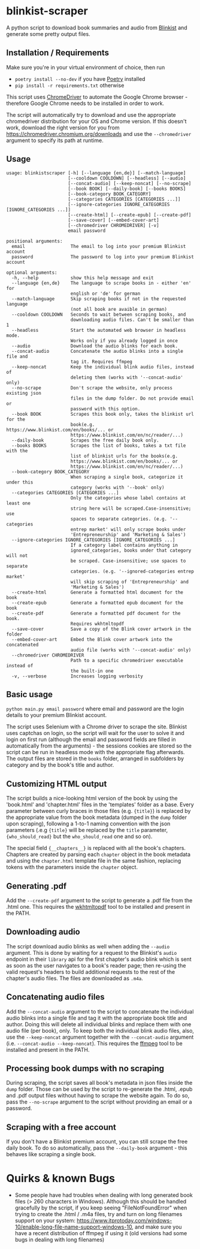 # blinkist-scraper

A python script to download book summaries and audio from [Blinkist](https://www.blinkist.com/) and generate some pretty output files.

## Installation / Requirements

Make sure you're in your virtual environment of choice, then run
- `poetry install --no-dev` if you have [Poetry](https://python-poetry.org/) installed
- `pip install -r requirements.txt` otherwise

This script uses [ChromeDriver](chromedriver.chromium.org) to automate the Google Chrome browser - therefore Google Chrome needs to be installed in order to work.

The script will automatically try to download and use the appropriate chromedriver distribution for your OS and Chrome version. If this doesn't work, download the right version for you from https://chromedriver.chromium.org/downloads and use the `--chromedriver` argument to specify its path at runtime.

## Usage

```text
usage: blinkistscraper [-h] [--language {en,de}] [--match-language]
                       [--cooldown COOLDOWN] [--headless] [--audio]
                       [--concat-audio] [--keep-noncat] [--no-scrape]
                       [--book BOOK] [--daily-book] [--books BOOKS]
                       [--book-category BOOK_CATEGORY]
                       [--categories CATEGORIES [CATEGORIES ...]]
                       [--ignore-categories IGNORE_CATEGORIES [IGNORE_CATEGORIES ...]]
                       [--create-html] [--create-epub] [--create-pdf]
                       [--save-cover] [--embed-cover-art]
                       [--chromedriver CHROMEDRIVER] [-v]
                       email password

positional arguments:
  email                 The email to log into your premium Blinkist account
  password              The password to log into your premium Blinkist account

optional arguments:
  -h, --help            show this help message and exit
  --language {en,de}    The language to scrape books in - either 'en' for
                        english or 'de' for german
  --match-language      Skip scraping books if not in the requested language
                        (not all book are avaible in german)
  --cooldown COOLDOWN   Seconds to wait between scraping books, and
                        downloading audio files. Can't be smaller than 1
  --headless            Start the automated web browser in headless mode.
                        Works only if you already logged in once
  --audio               Download the audio blinks for each book.
  --concat-audio        Concatenate the audio blinks into a single file and
                        tag it. Requires ffmpeg
  --keep-noncat         Keep the individual blink audio files, instead of
                        deleting them (works with '--concat-audio' only)
  --no-scrape           Don't scrape the website, only process existing json
                        files in the dump folder. Do not provide email or
                        password with this option.
  --book BOOK           Scrapes this book only, takes the blinkist url for the
                        book(e.g. https://www.blinkist.com/en/books/... or
                        https://www.blinkist.com/en/nc/reader/...)
  --daily-book          Scrapes the free daily book only.
  --books BOOKS         Scrapes the list of books, takes a txt file with the
                        list of blinkist urls for the books(e.g.
                        https://www.blinkist.com/en/books/... or
                        https://www.blinkist.com/en/nc/reader/...)
  --book-category BOOK_CATEGORY
                        When scraping a single book, categorize it under this
                        category (works with '--book' only)
  --categories CATEGORIES [CATEGORIES ...]
                        Only the categories whose label contains at least one
                        string here will be scraped.Case-insensitive; use
                        spaces to separate categories. (e.g. '--categories
                        entrep market' will only scrape books under
                        'Entrepreneurship' and 'Marketing & Sales')
  --ignore-categories IGNORE_CATEGORIES [IGNORE_CATEGORIES ...]
                        If a category label contains anything in
                        ignored_categories, books under that category will not
                        be scraped. Case-insensitive; use spaces to separate
                        categories. (e.g. '--ignored-categories entrep market'
                        will skip scraping of 'Entrepreneurship' and
                        'Marketing & Sales')
  --create-html         Generate a formatted html document for the book
  --create-epub         Generate a formatted epub document for the book
  --create-pdf          Generate a formatted pdf document for the book.
                        Requires wkhtmltopdf
  --save-cover          Save a copy of the Blink cover artwork in the folder
  --embed-cover-art     Embed the Blink cover artwork into the concatenated
                        audio file (works with '--concat-audio' only)
  --chromedriver CHROMEDRIVER
                        Path to a specific chromedriver executable instead of
                        the built-in one
  -v, --verbose         Increases logging verbosity
```

## Basic usage
`python main.py email password` where email and password are the login details to your premium Blinkist account.

The script uses Selenium with a Chrome driver to scrape the site. Blinkist uses captchas on login, so the script will wait for the user to solve it and login on first run (although the email and password fields are filled in automatically from the arguments)  - the sessions cookies are stored so the script can be run in headless mode with the appropriate flag afterwards. The output files are stored in the `books` folder, arranged in subfolders by category and by the book's title and author.

## Customizing HTML output
The script builds a nice-looking html version of the book by using the 'book.html' and 'chapter.html' files in the 'templates' folder as a base. Every parameter between curly braces in those files (e.g. `{title}`) is replaced by the appropriate value from the book metadata (dumped in the `dump` folder upon scraping), following a 1-to-1 naming convention with the json parameters (.e.g `{title}` will be replaced by the `title` parameter, `{who_should_read}` but the `who_should_read` one and so on).

The special field `{__chapters__}` is replaced with all the book's chapters. Chapters are created by parsing each `chapter` object in the book metadata and using the `chapter.html` template file in the same fashion, replacing tokens with the parameters inside the `chapter` object.

## Generating .pdf
Add the `--create-pdf` argument to the script to generate a .pdf file from the .html one. This requires the [wkhtmltopdf](https://wkhtmltopdf.org/) tool to be installed and present in the PATH.

## Downloading audio
The script download audio blinks as well when adding the `--audio` argument. This is done by waiting for a request to the Blinkist's `audio` endpoint in their `library` api for the first chapter's audio blink which is sent as soon as the user navigates to a book's reader page; then re-using the valid request's headers to build additional requests to the rest of the chapter's audio files. The files are downloaded as `.m4a`.

## Concatenating audio files
Add the `--concat-audio` argument to the script to concatenate the individual audio blinks into a single file and tag it with the appropriate book title and author. Doing this will delete all individual blinks and replace them with one audio file (per book), only. To keep both the individual blink audio files, also, use the `--keep-noncat` argument together with the `--concat-audio` argument (i.e. `--concat-audio --keep-noncat`). This requires the [ffmpeg](https://www.ffmpeg.org/) tool to be installed and present in the PATH.

## Processing book dumps with no scraping
During scraping, the script saves all book's metadata in json files inside the `dump` folder. Those can be used by the script to re-generate the .html, .epub and .pdf output files without having to scrape the website again. To do so, pass the `--no-scrape` argument to the script without providing an email or a password.

## Scraping with a free account
If you don't have a Blinkist premium account, you can still scrape the free daily book. To do so automatically, pass the `--daily-book` argument - this behaves like scraping a single book.

# Quirks & known Bugs
- Some people have had troubles when dealing with long generated book files (> 260 characters in Windows). Although this should be handled gracefully by the script, if you keep seeing "FileNotFoundError" when trying to create the .html / .m4a files, try and turn on long filenames support on your system: https://www.itprotoday.com/windows-10/enable-long-file-name-support-windows-10, and make sure you have a recent distribution of ffmpeg if using it (old versions had some bugs in dealing with long filenames)
